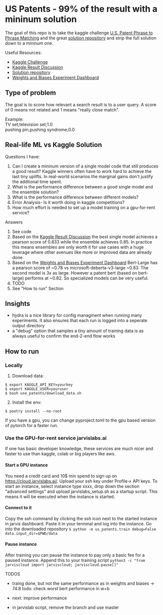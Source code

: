 # US Patents - 99% of the result with a mininum solution

The goal of this repo is to take the kaggle challenge [U.S. Patent Phrase to Phrase Matching](https://www.kaggle.com/competitions/us-patent-phrase-to-phrase-matching) and the great [solution repository](https://github.com/Gladiator07/U.S.-Patent-Phrase-to-Phrase-Matching-Kaggle/tree/main) and strip the full solution down to a mininum one.

Useful Resources:
- [Kaggle Challenge](https://www.kaggle.com/competitions/us-patent-phrase-to-phrase-matching)
- [Kaggle Result Discussion](https://www.kaggle.com/competitions/us-patent-phrase-to-phrase-matching/discussion/332355)
- [Solution repository](https://github.com/Gladiator07/U.S.-Patent-Phrase-to-Phrase-Matching-Kaggle/tree/main)
- [Weights and Biases Experiment Dashboard](https://wandb.ai/gladiator/USPPPM-Kaggle)

## Type of problem
The goal is to score how relevant a search result is to a user query. A score of 0 means not related and 1 means "really close match".

Example:<br>
TV set;television set;1.0</br>
pushing pin,pushing syndrome;0.0


## Real-life ML vs Kaggle Solution
Questions I have:
1. Can I create a mininum version of a single model code that still produces a good result? Kaggle winners often have to work hard to achieve the last tiny uplifts. In real-world scenarios the marginal gains don't justify the addtional time spent.
2. What is the performance difference between a good single model and the ensemble solution?
3. What is the performance difference between different models?
4. Error Analysis- Is it worth doing in kaggle competitions?
5. How much effort is needed to set up a model training on a gpu-for-rent service?

Answers
1. See code
2. Based on the [Kaggle Result Discussion](https://www.kaggle.com/competitions/us-patent-phrase-to-phrase-matching/discussion/332355) the best single model achieves a pearson score of 0.833 while the ensemble achieves 0.85. In practice this means ensembles are only worth it for use cases with a huge leverage where other avenues like more or improved data are already done
3. Based on the [Weights and Biases Experiment Dashboard](https://wandb.ai/gladiator/USPPPM-Kaggle) Bert-Large has a pearson score of ~0.78 vs microsoft-deberta-v3-large ~0.83. The second model is 3x as large. However a patent bert (based on bert-large) performs at ~0.82. So specialized models can be very useful.
4. TODO
5. See "How to run" Section

## Insights
- hydra is a nice library for config managment when running many experiments. It also ensures that each run is logged into a seperate output directory
- a "debug" option that samples a tiny amount of training data is as always useful to confirm the end-2-end flow works




## How to run 

### Locally
1. Download data:
  ````
 $ export KAGGLE_API_KEY=yourkey
 $ export KAGGLE_USER=youruser
 $ bash use_patents/download_data.sh  
 ````
2. Install the env: 
  ````
  $ poetry install --no-root
 ````
If you have a gpu, you can change pyproject.toml to the gpu based version of pytorch for a faster run.

### Use the GPU-for-rent service jarvislabs.ai
If one has basic developer knowledge, these services are much nicer and faster to use than kaggle, colab or big players like aws.

#### Start a GPU instance
You need a credit card and 10$ min spend to sign up on https://cloud.jarvislabs.ai/. Upload your ssh key under Profile-> API keys. To start an instance, select instance type xxxx, drop down the section "advanced settings" and upload jarvislabs_setup.sh as a startup script. This means it will be executed when the instance is started.

#### Connect to it
Copy the ssh command by clicking the ssh icon next to the started instance in jarvis dashboard. Paste it in your terminal and log into the instance.
Go into the downloaded repository
`$ python -m us_patents.train debug=False data.input_dir=$PWD/data`

#### Pause instance
After training you can pause the instance to pay only a basic fee for a paused instance. Append this to your training script
`python3 -c "from jarviscloud import jarviscloud; jarviscloud.pause[]" `

TODOS
- traing done, but not the same performance as in weights and biases -> 74.8 todo: check worst bert performance in w+b

- next: improve performance
- in jarvislab script, remove the branch and use master
